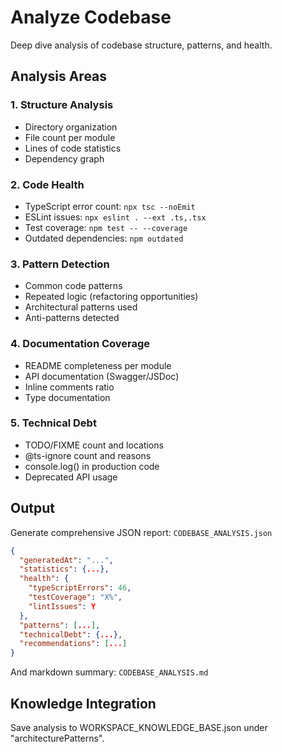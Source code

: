 # Analyze Codebase

Deep dive analysis of codebase structure, patterns, and health.

## Analysis Areas

### 1. Structure Analysis

- Directory organization
- File count per module
- Lines of code statistics
- Dependency graph

### 2. Code Health

- TypeScript error count: `npx tsc --noEmit`
- ESLint issues: `npx eslint . --ext .ts,.tsx`
- Test coverage: `npm test -- --coverage`
- Outdated dependencies: `npm outdated`

### 3. Pattern Detection

- Common code patterns
- Repeated logic (refactoring opportunities)
- Architectural patterns used
- Anti-patterns detected

### 4. Documentation Coverage

- README completeness per module
- API documentation (Swagger/JSDoc)
- Inline comments ratio
- Type documentation

### 5. Technical Debt

- TODO/FIXME count and locations
- @ts-ignore count and reasons
- console.log() in production code
- Deprecated API usage

## Output

Generate comprehensive JSON report: `CODEBASE_ANALYSIS.json`

```json
{
  "generatedAt": "...",
  "statistics": {...},
  "health": {
    "typeScriptErrors": 46,
    "testCoverage": "X%",
    "lintIssues": Y
  },
  "patterns": [...],
  "technicalDebt": {...},
  "recommendations": [...]
}
```

And markdown summary: `CODEBASE_ANALYSIS.md`

## Knowledge Integration

Save analysis to WORKSPACE_KNOWLEDGE_BASE.json under "architecturePatterns".
